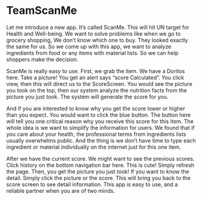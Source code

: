 # TeamScanMe
Let me introduce a new app.
It’s called ScanMe. This will hit UN target for Health and Well-being.
We want to solve problems like when we go to grocery shopping, We don’t know which one to buy. 
They looked exactly the same for us. So we come up with this app, we want to analyze ingredients from food or any items with material lists.
So we can help shoppers make the decision.

ScanMe is really easy to use. 
First, we grab the item. We have a Doritos here. Take a picture! You get an alert says “score Calculated”. 
You click view, then this will direct us to the ScoreScreen. You would see the picture you took on the top, 
then our system analyze the nutrition facts from the picture you just took.
The system will generate the score for you. 

And if you are interested to know why you get the score lower or higher than you expect.
You would want to click the blue button. The button here will tell you one critical reason why you receive this score for this item. 
The whole idea is we want to simplify the information for users. 
We found that if you care about your health, the professional terms from ingredients lists usually overwhelms public.
And the thing is we don’t have time to type each ingredient or material individually on the internet just for this one item.

After we have the current score. We might want to see the previous scores. Click history on the bottom navigation bar here. This is cute!
Simply refresh the page. Then, you get the picture you just took! If you want to know the detail.
Simply click the picture or the score. This will bring you back to the score screen to see detail information.
This app is easy to use, and a reliable partner when you are of two minds.
